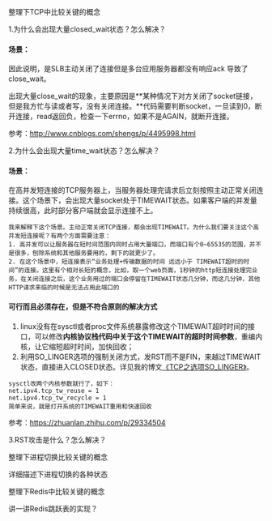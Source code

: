 整理下TCP中比较关键的概念

1.为什么会出现大量closed_wait状态？怎么解决？

#### 场景：

因此说明，是SLB主动关闭了连接但是多台应用服务器都没有响应ack 导致了close_wait。



出现大量close_wait的现象，主要原因是**某种情况下对方关闭了socket链接，但是我方忙与读或者写，没有关闭连接。**代码需要判断socket，一旦读到0，断开连接，read返回负，检查一下errno，如果不是AGAIN，就断开连接。

参考：http://www.cnblogs.com/shengs/p/4495998.html



2.为什么会出现大量time_wait状态？怎么解决？

#### 场景：

​	在高并发短连接的TCP服务器上，当服务器处理完请求后立刻按照主动正常关闭连接。这个场景下，会出现大量socket处于TIMEWAIT状态。如果客户端的并发量持续很高，此时部分客户端就会显示连接不上。

```
我来解释下这个场景。主动正常关闭TCP连接，都会出现TIMEWAIT。为什么我们要关注这个高并发短连接呢？有两个方面需要注意：
1. 高并发可以让服务器在短时间范围内同时占用大量端口，而端口有个0~65535的范围，并不是很多，刨除系统和其他服务要用的，剩下的就更少了。
2. 在这个场景中，短连接表示“业务处理+传输数据的时间 远远小于 TIMEWAIT超时的时间”的连接。这里有个相对长短的概念，比如，取一个web页面，1秒钟的http短连接处理完业务，在关闭连接之后，这个业务用过的端口会停留在TIMEWAIT状态几分钟，而这几分钟，其他HTTP请求来临的时候是无法占用此端口的
```

#### 可行而且必须存在，但是不符合原则的解决方式

1. linux没有在sysctl或者proc文件系统暴露修改这个TIMEWAIT超时时间的接口，可以修改**内核协议栈代码中关于这个TIMEWAIT的超时时间参数**，重编内核，让它缩短超时时间，加快回收；
2. 利用SO_LINGER选项的强制关闭方式，发RST而不是FIN，来越过TIMEWAIT状态，直接进入CLOSED状态。详见我的博文[《TCP之选项](http://blog.chinaunix.net/uid-29075379-id-3904022.html)[SO_LINGER](http://blog.chinaunix.net/uid-29075379-id-3904022.html)[》](http://blog.chinaunix.net/uid-29075379-id-3904022.html)。

```
sysctl改两个内核参数就行了，如下：
net.ipv4.tcp_tw_reuse = 1
net.ipv4.tcp_tw_recycle = 1
简单来说，就是打开系统的TIMEWAIT重用和快速回收
```

参考：https://zhuanlan.zhihu.com/p/29334504



3.RST攻击是什么？怎么解决？





整理下进程切换比较关键的概念

详细描述下进程切换的各种状态



整理下Redis中比较关键的概念

讲一讲Redis跳跃表的实现？